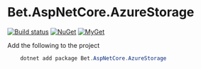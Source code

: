 ﻿# Bet.AspNetCore.AzureStorage

[![Build status](https://ci.appveyor.com/api/projects/status/fo9rakj7s7uhs3ij?svg=true)](https://ci.appveyor.com/project/kdcllc/bet-aspnetcore)
[![NuGet](https://img.shields.io/nuget/v/Bet.AspNetCore.AzureStorage.svg)](https://www.nuget.org/packages?q=Bet.AspNetCore.AzureStorage)
[![MyGet](https://img.shields.io/myget/kdcllc/v/Bet.AspNetCore.AzureStorage.svg?label=myget)](https://www.myget.org/F/kdcllc/api/v2)

Add the following to the project
```csharp
    dotnet add package Bet.AspNetCore.AzureStorage
```
